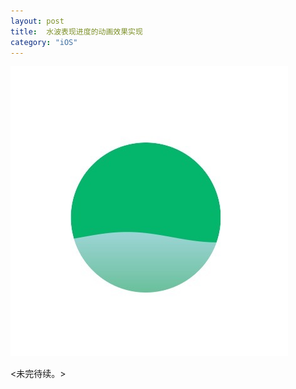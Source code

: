 ```yaml
---
layout: post
title:  水波表现进度的动画效果实现
category: "iOS"
---
```


![image1](../assets/2016_01_08_image1.jpg)

<未完待续。>